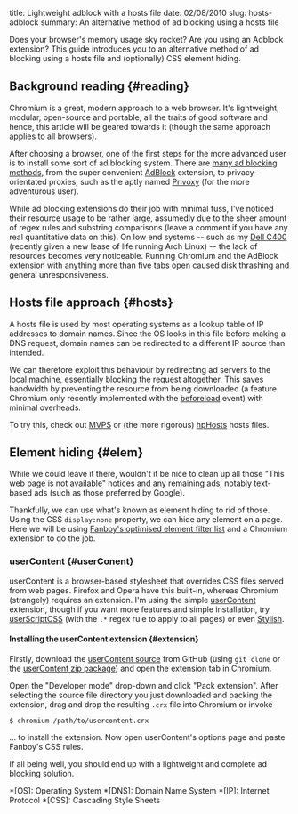 title: Lightweight adblock with a hosts file
date: 02/08/2010
slug: hosts-adblock
summary: An alternative method of ad blocking using a hosts file

Does your browser's memory usage sky rocket? Are you using an Adblock extension?
This guide introduces you to an alternative method of ad blocking using a hosts
file and (optionally) CSS element hiding.

Background reading {#reading}
------------------

Chromium is a great, modern approach to a web browser. It's lightweight,
modular, open-source and portable; all the traits of good software and hence,
this article will be geared towards it (though the same approach applies to all
browsers).

After choosing a browser, one of the first steps for the more advanced user is
to install some sort of ad blocking system. There are [many ad blocking
methods][maemo], from the super convenient [AdBlock][] extension, to
privacy-orientated proxies, such as the aptly named [Privoxy][] (for the more
adventurous user).

While ad blocking extensions do their job with minimal fuss, I've noticed their
resource usage to be rather large, assumedly due to the sheer amount of regex
rules and substring comparisons (leave a comment if you have any real
quantitative data on this). On low end systems -- such as my [Dell C400][]
(recently given a new lease of life running Arch Linux) -- the lack of resources
becomes very noticeable. Running Chromium and the AdBlock extension with
anything more than five tabs open caused disk thrashing and general
unresponsiveness.

Hosts file approach {#hosts}
-------------------

A hosts file is used by most operating systems as a lookup table of IP addresses
to domain names. Since the OS looks in this file before making a DNS request,
domain names can be redirected to a different IP source than intended.

We can therefore exploit this behaviour by redirecting ad servers to the local
machine, essentially blocking the request altogether. This saves bandwidth by
preventing the resource from being downloaded (a feature Chromium only recently
implemented with the [beforeload][] event) with minimal overheads.

To try this, check out [MVPS][] or (the more rigorous) [hpHosts][] hosts files.

Element hiding {#elem}
--------------

While we could leave it there, wouldn't it be nice to clean up all those "This
web page is not available" notices and any remaining ads, notably text-based ads
(such as those preferred by Google).

Thankfully, we can use what's known as element hiding to rid of those. Using the
CSS `display:none` property, we can hide any element on a page. Here we will be
using [Fanboy's optimised element filter list][Fanboy] and a Chromium extension
to do the job.

### userContent {#userConent}

userContent is a browser-based stylesheet that overrides CSS files served from
web pages. Firefox and Opera have this built-in, whereas Chromium (strangely)
requires an extension. I'm using the simple [userContent][] extension, though if
you want more features and simple installation, try [userScriptCSS][] (with the
`.*` regex rule to apply to all pages) or even [Stylish][].

#### Installing the userContent extension {#extension}

Firstly, download the [userContent source][userContent] from GitHub (using `git
clone` or the [userContent zip package][userContent src]) and open the extension
tab in Chromium.

Open the "Developer mode" drop-down and click "Pack extension". After selecting
the source file directory you just downloaded and packing the extension, drag
and drop the resulting `.crx` file into Chromium or invoke

    $ chromium /path/to/usercontent.crx

... to install the extension. Now open userContent's options page and paste
Fanboy's CSS rules.

If all being well, you should end up with a lightweight and complete ad blocking
solution.

  [AdBlock]: https://chrome.google.com/extensions/detail/gighmmpiobklfepjocnamgkkbiglidom?hl=en-gb "AdBlock on the Chrome extension gallery"
  [maemo]: http://wiki.maemo.org/Ad_blocking "Ad blocking article on maemo.org"
  [Privoxy]: http://www.privoxy.org/ "Privoxy homepage"
  [Dell C400]: http://www.zdnet.co.uk/reviews/ultraportables/2002/01/28/dell-latitude-c400-10000055/ "Dell C400 review on ZDNet"
  [Fanboy]: http://www.fanboy.co.nz/adblock/opera/ "Fanboy's Adblock lists"
  [userContent]: http://github.com/decklin/usercontent "The userContent extension on GitHub"
  [userScriptCSS]: https://chrome.google.com/extensions/detail/pdfbjinabdohnegjnbfgdgohlhegamnm?hl=en-gb "userScriptCSS on the Chrome extension gallery"
  [Stylish]: https://chrome.google.com/extensions/detail/fjnbnpbmkenffdnngjfgmeleoegfcffe?hl=en-gb "Stylish on the Chrome extension gallery"
  [userContent src]: http://github.com/decklin/usercontent/archives/master "userContent source in Zip (or Tar) archive format"
  [beforeload]: http://code.google.com/p/chromium/issues/detail?id=35897#c63 "Chromium beforeload event on Chromium issue tracker"
  [MVPS]: http://www.mvps.org/winhelp2002/hosts.htm "MVPS hosts file homepage"
  [hpHosts]: http://hosts-file.net/ "hpHosts homepage"

  *[OS]: Operating System
  *[DNS]: Domain Name System
  *[IP]: Internet Protocol
  *[CSS]: Cascading Style Sheets
